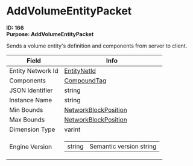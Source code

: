# AddVolumeEntityPacket

**ID: 166**  
**Purpose: AddVolumeEntityPacket**  

Sends a volume entity's definition and components from server to client.

<table><thead><tr><th>Field</th><th>Info</th></tr></thead><tbody>
<tr><td>Entity Network Id</td><td><a href="../types/EntityNetId.md">EntityNetId</a></td></tr>
<tr><td>Components</td><td><a href="../types/CompoundTag.md">CompoundTag</a></td></tr>
<tr><td>JSON Identifier</td><td>string</td></tr>
<tr><td>Instance Name</td><td>string</td></tr>
<tr><td>Min Bounds</td><td><a href="../types/NetworkBlockPosition.md">NetworkBlockPosition</a></td></tr>
<tr><td>Max Bounds</td><td><a href="../types/NetworkBlockPosition.md">NetworkBlockPosition</a></td></tr>
<tr><td>Dimension Type</td><td>varint</td></tr>
<tr><td>Engine Version</td><td><table><tbody><tr><td>string</td><td>Semantic version string</td></tr></tbody></table></td></tr>
</tbody></table>